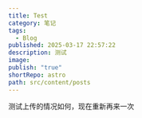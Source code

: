 ```yaml
---
title: Test
category: 笔记
tags:
  - Blog
published: 2025-03-17 22:57:22
description: 测试
image: 
publish: "true"
shortRepo: astro
path: src/content/posts
---
```

测试上传的情况如何，现在重新再来一次